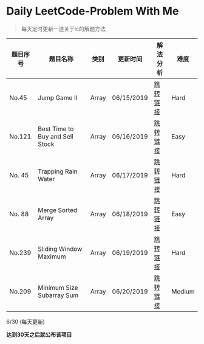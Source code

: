# Daily LeetCode-Problem With Me
>  每天定时更新一道关于lc的解题方法

| 题目序号 | 题目名称                        | 类别  | 更新时间   | 解法分析                                                     | 难度   |
| -------- | ------------------------------- | ----- | ---------- | ------------------------------------------------------------ | ------ |
| No.45    | Jump Game II                    | Array | 06/15/2019 | [跳转链接](https://github.com/halolong/Daily-LeetCode-Problem-With-Me/blob/master/Daily%20Notes/_45_JumpGameII.md) | Hard   |
| No.121   | Best Time to Buy and Sell Stock | Array | 06/16/2019 | [跳转链接](https://github.com/halolong/Daily-LeetCode-Problem-With-Me/blob/master/Daily%20Notes/_121_BestTimetoBuyandSellStock.md) | Easy   |
| No. 45   | Trapping Rain Water             | Array | 06/17/2019 | [跳转链接](https://github.com/halolong/Daily-LeetCode-Problem-With-Me/blob/master/Daily%20Notes/_42_TrappingRainWater.md) | Hard   |
| No. 88   | Merge Sorted Array              | Array | 06/18/2019 | [跳转链接](https://github.com/halolong/Daily-LeetCode-Problem-With-Me/blob/master/Daily%20Notes/_88_MergeSortedArray.md) | Easy   |
| No.239   | Sliding Window Maximum          | Array | 06/19/2019 | [跳转链接](https://github.com/halolong/Daily-LeetCode-Problem-With-Me/blob/master/Daily%20Notes/_239_SlidingWindowMaximum.md) | Hard   |
| No.209   | Minimum Size Subarray Sum       | Array | 06/20/2019 | [跳转链接](https://github.com/halolong/Daily-LeetCode-Problem-With-Me/blob/master/Daily%20Notes/_209_MinimumSizeSubarraySum.md) | Medium |



6/30 (每天更新)

**达到30天之后就公布该项目**

